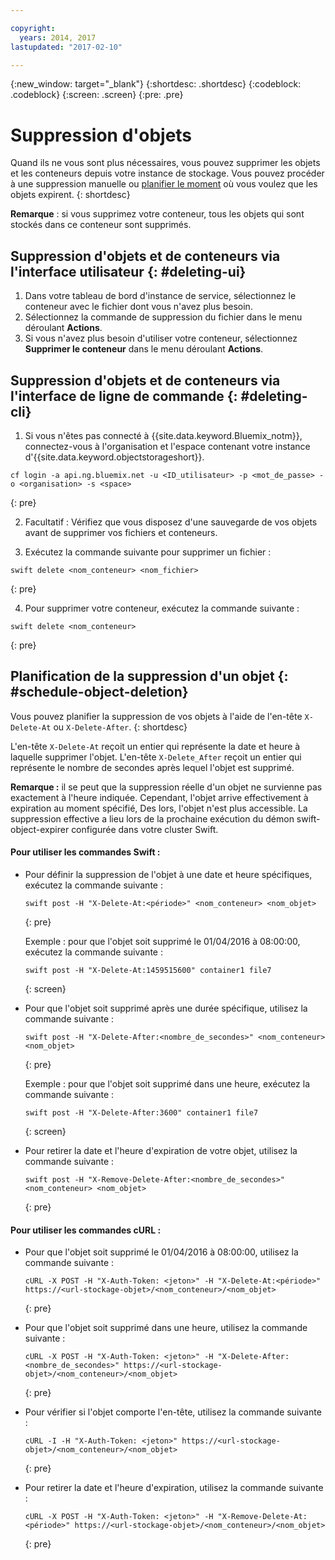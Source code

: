 ```yaml
---

copyright:
  years: 2014, 2017
lastupdated: "2017-02-10"

---
```

{:new_window: target="_blank"}
{:shortdesc: .shortdesc}
{:codeblock: .codeblock}
{:screen: .screen}
{:pre: .pre}


# Suppression d'objets

Quand ils ne vous sont plus nécessaires, vous pouvez supprimer les objets et les conteneurs depuis votre instance de stockage. Vous pouvez procéder à une suppression manuelle ou [planifier le moment](/docs/services/ObjectStorage/os_deletion.html#schedule-object-deletion) où vous voulez que les objets expirent.
{: shortdesc}

**Remarque** : si vous supprimez votre conteneur, tous les objets qui sont stockés dans ce conteneur sont supprimés.


## Suppression d'objets et de conteneurs via l'interface utilisateur {: #deleting-ui}

1. Dans votre tableau de bord d'instance de service, sélectionnez le conteneur avec le fichier dont vous n'avez plus besoin.
2. Sélectionnez la commande de suppression du fichier dans le menu déroulant **Actions**.
3. Si vous n'avez plus besoin d'utiliser votre conteneur, sélectionnez **Supprimer le conteneur** dans le menu déroulant **Actions**.



## Suppression d'objets et de conteneurs via l'interface de ligne de commande {: #deleting-cli}

1.  Si vous n'êtes pas connecté à {{site.data.keyword.Bluemix_notm}}, connectez-vous à l'organisation et l'espace contenant votre instance d'{{site.data.keyword.objectstorageshort}}.
  ```
  cf login -a api.ng.bluemix.net -u <ID_utilisateur> -p <mot_de_passe> -o <organisation> -s <space>
  ```
  {: pre}

2. Facultatif : Vérifiez que vous disposez d'une sauvegarde de vos objets avant de supprimer vos fichiers et conteneurs.

3. Exécutez la commande suivante pour supprimer un fichier :
  ```
  swift delete <nom_conteneur> <nom_fichier>
  ```
  {: pre}

4. Pour supprimer votre conteneur, exécutez la commande suivante :
  ```
  swift delete <nom_conteneur>
  ```
  {: pre}



## Planification de la suppression d'un objet {: #schedule-object-deletion}


Vous pouvez planifier la suppression de vos objets à l'aide de l'en-tête
`X-Delete-At` ou `X-Delete-After`.
{: shortdesc}

L'en-tête `X-Delete-At` reçoit un entier qui représente la date et heure à laquelle supprimer l'objet. L'en-tête
`X-Delete_After` reçoit un entier qui représente le nombre de secondes après lequel l'objet est supprimé.

**Remarque :** il se peut que la suppression réelle d'un objet ne survienne pas exactement à l'heure indiquée. Cependant, l'objet arrive
effectivement à expiration au moment spécifié, Des lors, l'objet n'est plus accessible. La suppression effective a lieu
lors de la prochaine exécution du démon swift-object-expirer configurée dans votre cluster Swift.

#### Pour utiliser les commandes Swift :

* Pour définir la suppression de l'objet à une date et heure spécifiques, exécutez la commande suivante :

    ```
    swift post -H "X-Delete-At:<période>" <nom_conteneur> <nom_objet>
    ```
    {: pre}

    Exemple : pour que l'objet soit supprimé le 01/04/2016 à 08:00:00, exécutez la commande suivante :

    ```
    swift post -H "X-Delete-At:1459515600" container1 file7
    ```
    {: screen}

* Pour que l'objet soit supprimé après une durée spécifique, utilisez la commande suivante :

    ```
    swift post -H "X-Delete-After:<nombre_de_secondes>" <nom_conteneur> <nom_objet>
    ```
    {: pre}

    Exemple : pour que l'objet soit supprimé dans une heure, exécutez la commande suivante :

    ```
    swift post -H "X-Delete-After:3600" container1 file7
    ```
    {: screen}

* Pour retirer la date et l'heure d'expiration de votre objet, utilisez la commande suivante :

    ```
    swift post -H "X-Remove-Delete-After:<nombre_de_secondes>" <nom_conteneur> <nom_objet>
    ```
    {: pre}



#### Pour utiliser les commandes cURL :

* Pour que l'objet soit supprimé le 01/04/2016 à 08:00:00, utilisez la commande suivante :

    ```
    cURL -X POST -H "X-Auth-Token: <jeton>" -H "X-Delete-At:<période>" https://<url-stockage-objet>/<nom_conteneur>/<nom_objet>
    ```
    {: pre}

* Pour que l'objet soit supprimé dans une heure, utilisez la commande suivante :

    ```
    cURL -X POST -H "X-Auth-Token: <jeton>" -H "X-Delete-After:<nombre_de_secondes>" https://<url-stockage-objet>/<nom_conteneur>/<nom_objet>
    ```
    {: pre}

* Pour vérifier si l'objet comporte l'en-tête, utilisez la commande suivante :

    ```
    cURL -I -H "X-Auth-Token: <jeton>" https://<url-stockage-objet>/<nom_conteneur>/<nom_objet>
    ```
    {: pre}

* Pour retirer la date et l'heure d'expiration, utilisez la commande suivante :

    ```
    cURL -X POST -H "X-Auth-Token: <jeton>" -H "X-Remove-Delete-At:<période>" https://<url-stockage-objet>/<nom_conteneur>/<nom_objet>
    ```
    {: pre}
